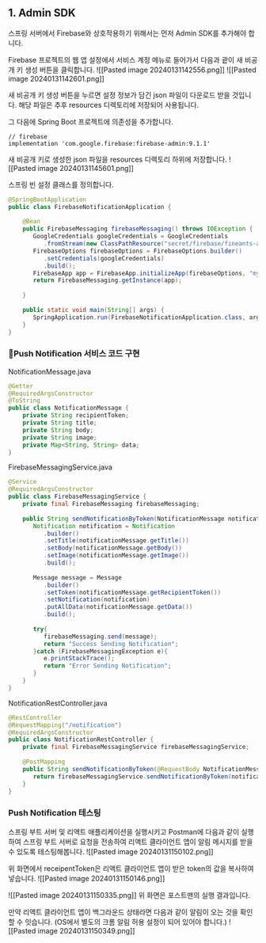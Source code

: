 
## 1. Admin SDK
스프링 서버에서 Firebase와 상호작용하기 위해서는 먼저 Admin SDK를 추가해야 합니다.

Firebase 프로젝트의 웹 앱 설정에서 서비스 계정 메뉴로 들어가서 다음과 괕이 새 비공개 키 생성 버튼을 클릭합니다.
![[Pasted image 20240131142556.png]]
![[Pasted image 20240131142601.png]]

새 비공개 키 생성 버튼을 누르면 설정 정보가 담긴 json 파일이 다운로드 받을 것입니다. 해당 파일은 추후 resources 디렉토리에 저장되어 사용됩니다.

그 다음에 Spring Boot 프로젝트에 의존성을 추가합니다.
```
// firebase  
implementation 'com.google.firebase:firebase-admin:9.1.1'
```

새 비공개 키로 생성한 json 파일을 resources 디렉토리 하위에 저장합니다.
![[Pasted image 20240131145601.png]]

스프링 빈 설정 클래스를 정의합니다.
```java
@SpringBootApplication  
public class FirebaseNotificationApplication {  
  
    @Bean  
    public FirebaseMessaging firebaseMessaging() throws IOException {  
       GoogleCredentials googleCredentials = GoogleCredentials  
          .fromStream(new ClassPathResource("secret/firebase/fineants-adminsdk.json").getInputStream());  
       FirebaseOptions firebaseOptions = FirebaseOptions.builder()  
          .setCredentials(googleCredentials)  
          .build();  
       FirebaseApp app = FirebaseApp.initializeApp(firebaseOptions, "my-app");  
       return FirebaseMessaging.getInstance(app);  
  
    }  
  
    public static void main(String[] args) {  
       SpringApplication.run(FirebaseNotificationApplication.class, args);  
    }  
}
```

### Push Notification 서비스 코드 구현

NotificationMessage.java
```java
@Getter  
@RequiredArgsConstructor  
@ToString  
public class NotificationMessage {  
    private String recipientToken;  
    private String title;  
    private String body;  
    private String image;  
    private Map<String, String> data;  
}
```

FirebaseMessagingService.java
```java
@Service  
@RequiredArgsConstructor  
public class FirebaseMessagingService {  
    private final FirebaseMessaging firebaseMessaging;  
  
    public String sendNotificationByToken(NotificationMessage notificationMessage){  
       Notification notification = Notification  
          .builder()  
          .setTitle(notificationMessage.getTitle())  
          .setBody(notificationMessage.getBody())  
          .setImage(notificationMessage.getImage())  
          .build();  
  
       Message message = Message  
          .builder()  
          .setToken(notificationMessage.getRecipientToken())  
          .setNotification(notification)  
          .putAllData(notificationMessage.getData())  
          .build();  
  
       try{  
          firebaseMessaging.send(message);  
          return "Success Sending Notification";  
       }catch (FirebaseMessagingException e){  
          e.printStackTrace();  
          return "Error Sending Notification";  
       }  
    }  
}
```

NotificationRestController.java
```java
@RestController  
@RequestMapping("/notification")  
@RequiredArgsConstructor  
public class NotificationRestController {  
    private final FirebaseMessagingService firebaseMessagingService;  
  
    @PostMapping  
    public String sendNotificationByToken(@RequestBody NotificationMessage notificationMessage){  
       return firebaseMessagingService.sendNotificationByToken(notificationMessage);  
    }  
}
```


### Push Notification 테스팅
스프링 부트 서버 및 리액트 애플리케이션을 실행시키고 Postman에 다음과 같이 실행하여 스프링 부트 서버로 요청을 전송하여 리액트 클라이언트 앱이 알림 메시지를 받을 수 있도록 테스팅해봅니다.
![[Pasted image 20240131150102.png]]

위 화면에서 receipentToken은 리액트 클라이언트 앱이 받은 token의 값을 복사하여 넣습니다.
![[Pasted image 20240131150146.png]]

![[Pasted image 20240131150335.png]]
위 화면은 포스트맨의 실행 결과입니다.

만약 리액트 클라이언트 앱이 백그라운드 상태라면 다음과 같이 알림이 오는 것을 확인할 수 잇습니다. (OS에서 별도의 크롬 알림 허용 설정이 되어 있어야 합니다.)
![[Pasted image 20240131150349.png]]

